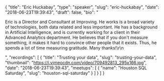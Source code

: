 {
  "title": "Eric Huckabay",
  "type": "speaker",
  "slug": "eric-huckabay",
  "date": "2018-06-23T19:39:43",
  "draft": false,
  "bio": "<p>Eric is a Director and Consultant at Improving.  He works is a broad variety of technologies, both data related and less important.  He has a background in Artificial Intelligence, and is currently working for a client in their Advanced Analytics department.  He believes that if you don't measure something, it makes it hard to convince other people that it exists.  Thus, he spends a lot of time measuring gratitude.  Many thanks!\r\n</p>",
  "recordings": [
    {
      "title": "Trusting your data",
      "slug": "trusting-your-data",
      "thumbnail": "https://i.vimeocdn.com/video/709492813_295x166.jpg",
      "date": "2018-06-23T19:39:43",
      "meetups": [
        {
          "name": "Houston SQL Saturday",
          "slug": "houston-sql-saturday"
        }
      ]
    }
  ]
}